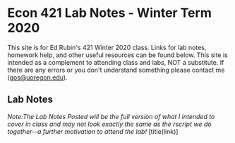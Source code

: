 # Econ 421 Lab Notes - Winter Term 2020

This site is for Ed Rubin's 421 Winter 2020 class. Links for lab notes, homework help, and other useful resources can be found below. This site is intended as a complement to attending class and labs, NOT a substitute. If there are any errors or you don't understand something please contact me (gos@uoregon.edu).

## Lab Notes
*Note:The Lab Notes Posted will be the full version of what I intended to cover in class and may not look exactly the same as the rscript we do together--a further motivation to attend the lab!*
[title(link)]

